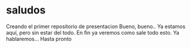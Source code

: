 # saludos
Creando el primer repositorio de presentacion
Bueno, bueno..
Ya estamos aquí, pero sin estar del todo. En fin ya veremos como sale todo esto.
Ya hablaremos...
Hasta pronto
